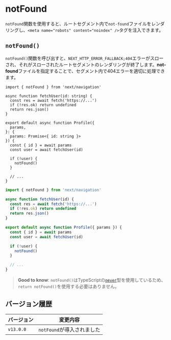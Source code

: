 # notFound

`notFound`関数を使用すると、ルートセグメント内で`not-found`ファイルをレンダリングし、`<meta name="robots" content="noindex" />`タグを注入できます。

## `notFound()`

`notFound()`関数を呼び出すと、`NEXT_HTTP_ERROR_FALLBACK;404`エラーがスローされ、それがスローされたルートセグメントのレンダリングが終了します。**not-found**ファイルを指定することで、セグメント内で404エラーを適切に処理できます。

```tsx filename="app/user/[id]/page.tsx" switcher
import { notFound } from 'next/navigation'

async function fetchUser(id: string) {
  const res = await fetch('https://...')
  if (!res.ok) return undefined
  return res.json()
}

export default async function Profile({
  params,
}: {
  params: Promise<{ id: string }>
}) {
  const { id } = await params
  const user = await fetchUser(id)

  if (!user) {
    notFound()
  }

  // ...
}
```

```jsx filename="app/user/[id]/page.js" switcher
import { notFound } from 'next/navigation'

async function fetchUser(id) {
  const res = await fetch('https://...')
  if (!res.ok) return undefined
  return res.json()
}

export default async function Profile({ params }) {
  const { id } = await params
  const user = await fetchUser(id)

  if (!user) {
    notFound()
  }

  // ...
}
```

> **Good to know**: `notFound()`はTypeScriptの[`never`](https://www.typescriptlang.org/docs/handbook/2/functions.html#never)型を使用しているため、`return notFound()`を使用する必要はありません。

## バージョン履歴

| バージョン | 変更内容 |
|---------|---------|
| `v13.0.0` | `notFound`が導入されました |
